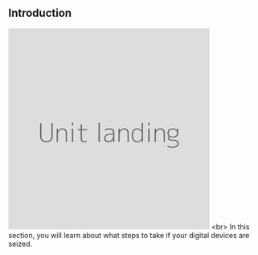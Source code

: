 
## Introduction

![](unit.png)
&lt;br&gt;
In this section, you will learn about what steps to take if your digital devices are seized.